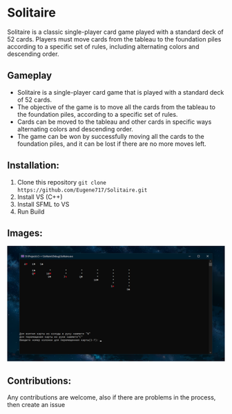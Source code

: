# Solitaire
Solitaire is a classic single-player card game played with a standard deck of 52 cards. Players must move cards from the tableau to the foundation piles according to a specific set of rules, including alternating colors and descending order.

## Gameplay
- Solitaire is a single-player card game that is played with a standard deck of 52 cards.
- The objective of the game is to move all the cards from the tableau to the foundation piles, according to a specific set of rules.
- Cards can be moved to the tableau and other cards in specific ways alternating colors and descending order.
- The game can be won by successfully moving all the cards to the foundation piles, and it can be lost if there are no more moves left.

## Installation:
1. Clone this repository `git clone https://github.com/Eugene717/Solitaire.git`
2. Install VS (C++)
3. Install SFML to VS
4. Run Build

## Images:
![Example Solitaire Image](https://raw.githubusercontent.com/Eugene717/Solitaire/master/assets/cover.png)

## Contributions:
Any contributions are welcome, also if there are problems in the process, then create an issue
